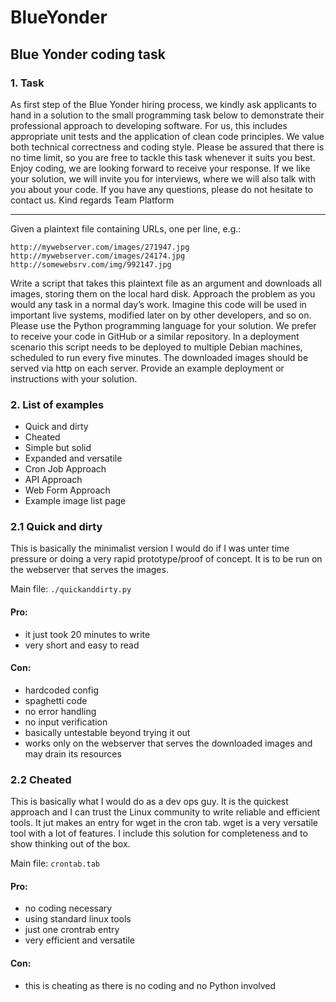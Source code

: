 # BlueYonder
## Blue Yonder coding task

### 1. Task

As first step of the Blue Yonder hiring process, we kindly ask applicants to hand in a solution to the small programming task below to demonstrate their professional approach to developing software. For us, this includes appropriate unit tests and the application of clean code principles. We value both technical correctness and coding style.
Please be assured that there is no time limit, so you are free to tackle this task whenever it suits you best. Enjoy coding, we are looking forward to receive your response. If we like your solution, we will invite you for interviews, where we will also talk with you about your code.
If you have any questions, please do not hesitate to contact us.
Kind regards
Team Platform

---

Given a plaintext file containing URLs, one per line, e.g.:

```
http://mywebserver.com/images/271947.jpg
http://mywebserver.com/images/24174.jpg
http://somewebsrv.com/img/992147.jpg
```

Write a script that takes this plaintext file as an argument and downloads all images, storing them on the local hard disk. Approach the problem as you would any task in a normal day’s work. Imagine this code will be used in important live systems, modified later on by other developers, and so on.
Please use the Python programming language for your solution. We prefer to receive your code in GitHub or a similar repository.
In a deployment scenario this script needs to be deployed to multiple Debian machines, scheduled to run every five minutes. The downloaded images should be served via http on each server.
Provide an example deployment or instructions with your solution.

### 2. List of examples
+ Quick and dirty
+ Cheated
+ Simple but solid
+ Expanded and versatile
+ Cron Job Approach
+ API Approach
+ Web Form Approach
+ Example image list page

### 2.1 Quick and dirty
This is basically the minimalist version I would do if I was unter time pressure or
doing a very rapid prototype/proof of concept. 
It is to be run on the webserver that serves the images.

Main file: `./quickanddirty.py`

#### Pro:
* it just took 20 minutes to write
* very short and easy to read

#### Con:
* hardcoded config
* spaghetti code
* no error handling
* no input verification
* basically untestable beyond trying it out
* works only on the webserver that serves the downloaded images and may drain its resources

### 2.2 Cheated

This is basically what I would do as a dev ops guy. It is the quickest approach and 
I can trust the Linux community to write reliable and efficient tools. 
It jut makes an entry for wget in the cron tab. wget is a very versatile tool with a lot of features.
I include this solution for completeness and to show thinking out of the box.

Main file: `crontab.tab`

#### Pro:
* no coding necessary
* using standard linux tools
* just one crontrab entry
* very efficient and versatile

#### Con:
* this is cheating as there is no coding and no Python involved


